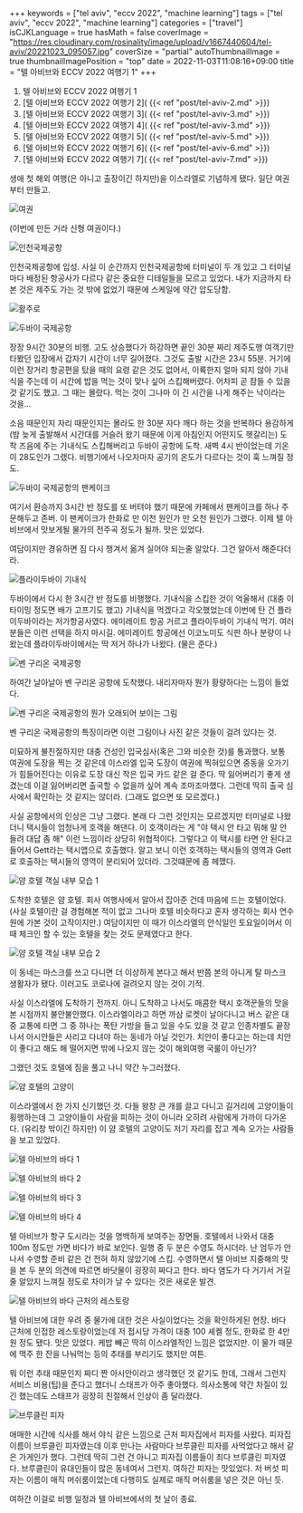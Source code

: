 +++
keywords = ["tel aviv", "eccv 2022", "machine learning"]
tags = ["tel aviv", "eccv 2022", "machine learning"]
categories = ["travel"]
isCJKLanguage = true
hasMath = false
coverImage = "https://res.cloudinary.com/rosinality/image/upload/v1667440604/tel-aviv/20221023_095057.jpg"
coverSize = "partial"
autoThumbnailImage = true
thumbnailImagePosition = "top"
date = 2022-11-03T11:08:16+09:00
title = "텔 아비브와 ECCV 2022 여행기 1"
+++

1. 텔 아비브와 ECCV 2022 여행기 1
2. [텔 아비브와 ECCV 2022 여행기 2]( {{< ref "post/tel-aviv-2.md" >}})
3. [텔 아비브와 ECCV 2022 여행기 3]( {{< ref "post/tel-aviv-3.md" >}})
4. [텔 아비브와 ECCV 2022 여행기 4]( {{< ref "post/tel-aviv-3.md" >}})
5. [텔 아비브와 ECCV 2022 여행기 5]( {{< ref "post/tel-aviv-5.md" >}})
6. [텔 아비브와 ECCV 2022 여행기 6]( {{< ref "post/tel-aviv-6.md" >}})
7. [텔 아비브와 ECCV 2022 여행기 7]( {{< ref "post/tel-aviv-7.md" >}})

<!--start-summary-->

생애 첫 해외 여행(은 아니고 출장이긴 하지만)을 이스라엘로 기념하게 됐다. 일단 여권부터 만들고.

![여권](https://res.cloudinary.com/rosinality/image/upload/c_scale,h_0.5/v1667528721/tel-aviv/add-1.jpg)

(이번에 만든 거라 신형 여권이다.)

![인천국제공항](https://res.cloudinary.com/rosinality/image/upload/c_scale,h_0.5/v1667528721/tel-aviv/20221021_211012.jpg)

인천국제공항에 입성. 사실 이 순간까지 인천국제공항에 터미널이 두 개 있고 그 터미널마다 배정된 항공사가 다르다 같은 중요한 디테일들을 모르고 있었다. 내가 지금까지 타본 것은 제주도 가는 것 밖에 없었기 때문에 스케일에 약간 압도당함.

![활주로](https://res.cloudinary.com/rosinality/image/upload/c_scale,h_0.5/v1667528721/tel-aviv/20221021_233430.jpg)

![두바이 국제공항](https://res.cloudinary.com/rosinality/image/upload/c_scale,h_0.5/v1667528721/tel-aviv/20221022_044046.jpg)

장장 9시간 30분의 비행. 고도 상승했다가 하강하면 끝인 30분 짜리 제주도행 여객기만 타봤던 입장에서 갑자기 시간이 너무 길어졌다. 그것도 출발 시간은 23시 55분. 거기에 이런 장거리 항공편을 탔을 때의 요령 같은 것도 없어서, 이륙한지 얼마 되지 않아 기내식을 주는데 이 시간에 밥을 먹는 것이 맞나 싶어 스킵해버렸다. 어차피 곧 잠들 수 있을 것 같기도 했고. 그 때는 몰랐다. 먹는 것이 그나마 이 긴 시간을 나게 해주는 낙이라는 것을...

소음 때문인지 자리 때문인지는 몰라도 한 30분 자다 깨다 하는 것을 반복하다 용감하게 (밤 늦게 출발해서 시간대를 거슬러 왔기 때문에 이게 아침인지 어떤지도 헷갈리는) 도착 즈음에 주는 기내식도 스킵해버리고 두바이 공항에 도착. 새벽 4시 반이었는데 기온이 28도인가 그랬다. 비행기에서 나오자마자 공기의 온도가 다르다는 것이 훅 느껴질 정도.

![두바이 국제공항의 팬케이크](https://res.cloudinary.com/rosinality/image/upload/c_scale,h_0.5/v1667528721/tel-aviv/20221022_052001.jpg)

여기서 환승까지 3시간 반 정도를 또 버텨야 했기 때문에 카페에서 팬케이크를 하나 주문해두고 존버. 이 팬케이크가 한화로 만 이천 원인가 만 오천 원인가 그랬다. 이제 텔 아비브에서 맛보게될 물가의 전주곡 정도가 될까. 맛은 있었다.

여담이지만 경유하면 짐 다시 챙겨서 옮겨 실어야 되는줄 알았다. 그건 알아서 해준다더라.

![플라이두바이 기내식](https://res.cloudinary.com/rosinality/image/upload/c_scale,h_0.5/v1667528721/tel-aviv/20221022_110329.jpg)

두바이에서 다시 한 3시간 반 정도를 비행했다. 기내식을 스킵한 것이 억울해서 (대충 이 타이밍 정도면 배가 고프기도 했고) 기내식을 먹겠다고 각오했었는데 이번에 탄 건 플라이두바이라는 저가항공사였다. 에미레이트 항공 거르고 플라이두바이 기내식 먹기. 여러분들은 이런 선택을 하지 마시길. 에미레이트 항공에선 이코노미도 식판 하나 분량이 나왔는데 플라이두바이에서는 딱 저거 하나가 나왔다. (물은 준다.)

![벤 구리온 국제공항](https://res.cloudinary.com/rosinality/image/upload/c_scale,h_0.5/v1667528721/tel-aviv/20221022_124907.jpg)

하여간 날아날아 벤 구리온 공항에 도착했다. 내리자마자 뭔가 황량하다는 느낌이 들었다.

![벤 구리온 국제공항의 뭔가 오래되어 보이는 그림](https://res.cloudinary.com/rosinality/image/upload/c_scale,h_0.5/v1667528721/tel-aviv/20221022_125611.jpg)

벤 구리온 국제공항의 특징이라면 이런 그림이나 사진 같은 것들이 걸려 있다는 것.

미묘하게 불친절하지만 대충 건성인 입국심사(혹은 그와 비슷한 것)를 통과했다. 보통 여권에 도장을 찍는 것 같은데 이스라엘 입국 도장이 여권에 찍혀있으면 중동을 오가기가 힘들어진다는 이유로 도장 대신 작은 입국 카드 같은 걸 준다. 딱 잃어버리기 좋게 생겼는데 이걸 잃어버리면 출국할 수 없을까 싶어 계속 조마조마했다. 그런데 딱히 출국 심사에서 확인하는 것 같지는 않더라. (그래도 없으면 또 모르겠다.)

사실 공항에서의 인상은 그냥 그랬다. 본래 다 그런 것인지는 모르겠지만 터미널로 나왔더니 택시들이 엄청나게 호객을 해댄다. 이 호객이라는 게 "야 택시 안 타고 뭐해 말 안 들려 대답 좀 해" 이런 느낌이라 상당히 위협적이다. 그렇다고 이 택시를 타면 안 된다고 들어서 Gett라는 택시앱으로 호출했다. 알고 보니 이런 호객하는 택시들의 영역과 Gett로 호출하는 택시들의 영역이 분리되어 있더라. 그것떄문에 좀 헤맸다.

![얌 호텔 객실 내부 모습 1](https://res.cloudinary.com/rosinality/image/upload/c_scale,h_0.5/v1667528721/tel-aviv/20221022_141307.jpg)

도착한 호텔은 얌 호텔. 회사 여행사에서 알아서 잡아준 건데 마음에 드는 호텔이었다. (사실 호텔이란 걸 경험해본 적이 없고 그나마 호텔 비슷하다고 혼자 생각하는 회사 연수원에 가본 것이 고작이지만.) 여담이지만 이 때가 이스라엘의 안식일인 토요일이어서 이때 체크인 할 수 있는 호텔을 찾는 것도 문제였다고 한다.

![얌 호텔 객실 내부 모습 2](https://res.cloudinary.com/rosinality/image/upload/c_scale,h_0.5/v1667528721/tel-aviv/20221022_141318.jpg)

이 동네는 마스크를 쓰고 다니면 더 이상하게 본다고 해서 반쯤 본의 아니게 탈 마스크 생활자가 됐다. 이러고도 코로나에 걸려오지 않는 것이 기적.

사실 이스라엘에 도착하기 전까지. 아니 도착하고 나서도 매콤한 택시 호객꾼들의 맛을 본 시점까지 불안불안했다. 이스라엘이라고 하면 까삼 로켓이 날아다니고 버스 같은 대중 교통에 타면 그 중 하나는 폭탄 가방을 들고 있을 수도 있을 것 같고 인종차별도 끝장나서 아시안들은 사리고 다녀야 하는 동네가 아닐 것인가. 치안이 좋다고는 하는데 치안이 좋다고 해도 해 떨어지면 밖에 나오지 않는 것이 해외여행 국룰이 아닌가?

그랬던 것도 호텔에 짐을 풀고 나니 약간 누그러졌다.

![얌 호텔의 고양이](https://res.cloudinary.com/rosinality/image/upload/c_scale,h_0.5/v1667528721/tel-aviv/20221022_153554.jpg)

이스라엘에서 한 가지 신기했던 것. 다들 왕창 큰 개를 끌고 다니고 길거리에 고양이들이 횡행하는데 그 고양이들이 사람을 피하는 것이 아니라 오히려 사람에게 가까이 다가온다. (유리창 밖이긴 하지만) 이 얌 호텔의 고양이도 저기 자리를 잡고 계속 오가는 사람들을 보고 있었다.

![텔 아비브의 바다 1](https://res.cloudinary.com/rosinality/image/upload/c_scale,h_0.5/v1667528721/tel-aviv/20221022_155150.jpg)

![텔 아비브의 바다 2](https://res.cloudinary.com/rosinality/image/upload/c_scale,h_0.5/v1667528721/tel-aviv/20221022_155150-Edit.jpg)

![텔 아비브의 바다 3](https://res.cloudinary.com/rosinality/image/upload/c_scale,h_0.5/v1667528721/tel-aviv/20221022_155551.jpg)

![텔 아비브의 바다 4](https://res.cloudinary.com/rosinality/image/upload/c_scale,h_0.5/v1667528721/tel-aviv/20221022_161825.jpg)

텔 아비브가 항구 도시라는 것을 명백하게 보여주는 장면들. 호텔에서 나와서 대충 100m 정도만 가면 바다가 바로 보인다. 일행 중 두 분은 수영도 하시더라. 난 엄두가 안 나서 수영할 준비 같은 건 전혀 하지 않았기에 스킵. 수영하면서 텔 아비브 지중해의 맛을 본 두 분의 의견에 따르면 바닷물이 굉장히 짜다고 한다. 바다 염도가 다 거기서 거길줄 알았지 느껴질 정도로 차이가 날 수 있다는 것은 새로운 발견.

![텔 아비브의 바다 근처의 레스토랑](https://res.cloudinary.com/rosinality/image/upload/c_scale,h_0.5/v1667528721/tel-aviv/20221022_164105.jpg)

텔 아비브에 대한 우려 중 물가에 대한 것은 사실이었다는 것을 확인하게된 현장. 바다 근처에 인접한 레스토랑이었는데 저 접시당 가격이 대충 100 셰켈 정도, 한화로 한 4만 원 정도 됐다. 맛은 있었다. 케밥 빼곤 딱히 이스라엘적인 느낌은 없었지만. 이 물가 때문에 맥주 한 잔을 나눠먹는 등의 추태를 부리기도 했지만 여튼.

뭐 이런 추태 때문인지 짜디 짠 아시안이라고 생각했던 것 같기도 한데, 그래서 그런지 서비스 비용(팁)을 준다고 했더니 스태프가 아주 좋아했다. 의사소통에 약간 차질이 있긴 했는데도 스태프가 굉장히 친절해서 인상이 좀 달라졌다.

![브루클린 피자](https://res.cloudinary.com/rosinality/image/upload/c_scale,h_0.5/v1667528721/tel-aviv/20221022_190931.jpg)

애매한 시간에 식사를 해서 야식 같은 느낌으로 근처 피자집에서 피자를 사왔다. 피자집 이름이 브루클린 피자였는데 이후 만나는 사람마다 브루클린 피자를 사먹었다고 해서 같은 가게인가 했다. 그런데 딱히 그런 건 아니고 피자집 이름들이 죄다 브루클린 피자였다. 브루클린이 유대인들이 많은 동네여서 그런지. 여하간 피자는 맛있었다. 저 버섯 피자는 이름이 매직 머쉬룸이었는데 다행히도 실제로 매직 머쉬룸을 넣은 것은 아닌 듯.

여하간 이걸로 비행 일정과 텔 아비브에서의 첫 날이 종료.